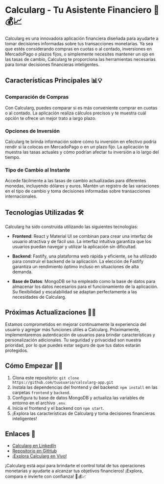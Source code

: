 # Calcularg - Tu Asistente Financiero 🚀💰📈

Calcularg es una innovadora aplicación financiera diseñada para ayudarte a tomar decisiones informadas sobre tus transacciones monetarias. Ya sea que estés considerando compras en cuotas o al contado, inversiones en MercadoPago o plazos fijos, o simplemente necesites mantener un ojo en las tasas de cambio, Calcularg te proporciona las herramientas necesarias para tomar decisiones financieras inteligentes.

## Características Principales 📊💡

### Comparación de Compras

Con Calcularg, puedes comparar si es más conveniente comprar en cuotas o al contado. La aplicación realiza cálculos precisos y te muestra cuál opción te ofrece un mejor trato a largo plazo.

### Opciones de Inversión

Calcularg te brinda información sobre cómo tu inversión en efectivo podría rendir si la colocas en MercadoPago o en un plazo fijo. La aplicación te muestra las tasas actuales y cómo podrían afectar tu inversión a lo largo del tiempo.

### Tipo de Cambio al Instante

Accede fácilmente a las tasas de cambio actualizadas para diferentes monedas, incluyendo dólares y euros. Mantén un registro de las variaciones en el tipo de cambio y toma decisiones informadas sobre transacciones internacionales.

## Tecnologías Utilizadas 🛠️

Calcularg ha sido construida utilizando las siguientes tecnologías:

- **Frontend**: React y Material UI se combinan para crear una interfaz de usuario atractiva y de fácil uso. La interfaz intuitiva garantiza que los usuarios puedan navegar y utilizar la aplicación sin dificultad.

- **Backend**: Fastify, una plataforma web rápida y eficiente, se ha utilizado para construir el backend de la aplicación. La elección de Fastify garantiza un rendimiento óptimo incluso en situaciones de alta demanda.

- **Base de Datos**: MongoDB se ha empleado como la base de datos para almacenar los datos necesarios para el funcionamiento de la aplicación. Su flexibilidad y escalabilidad se adaptan perfectamente a las necesidades de Calcularg.

## Próximas Actualizaciones 🚀✨

Estamos comprometidos en mejorar continuamente la experiencia del usuario y agregar más funciones útiles a Calcularg. Próximamente, implementaremos autenticación de usuarios para brindar características y personalización adicionales. Tu seguridad y privacidad son nuestra prioridad, por lo que puedes estar seguro de que tus datos estarán protegidos.

## Cómo Empezar 🚀🔧

1. Clona este repositorio: `git clone https://github.com/tuusuario/calcularg-app.git`
2. Instala las dependencias del frontend y del backend: `npm install` en las carpetas `frontend` y `backend`.
3. Configura tu base de datos MongoDB y actualiza las variables de entorno en el archivo `.env`.
4. Inicia el frontend y el backend con `npm start`.
5. ¡Explora las características de Calcularg y toma decisiones financieras inteligentes!

## Enlaces 🔗

- [Calcularg en LinkedIn](https://lnkd.in/dSFm7G8P)
- [Repositorio en GitHub](https://github.com/tuusuario/calcularg-app)
- [¡Explora Calcularg en Vivo!](https://www.tu-sitio.com/calcularg)

¡Calcularg está aquí para brindarte el control total de tus operaciones monetarias y ayudarte a alcanzar tus objetivos financieros! ¡Explora, compara e invierte con confianza! 🚀💰📈
